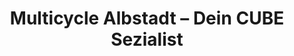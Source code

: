 ---
title: "Multicycle Albstadt – Dein CUBE Sezialist"
url: /albstadt/multicycle-albstadt-dein-cube-sezialist/
shop: Fahrrad
---